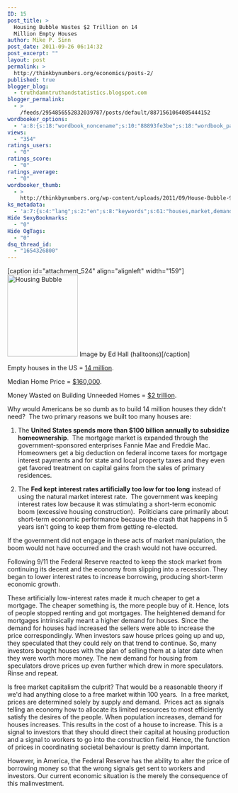 ```yaml
---
ID: 15
post_title: >
  Housing Bubble Wastes $2 Trillion on 14
  Million Empty Houses
author: Mike P. Sinn
post_date: 2011-09-26 06:14:32
post_excerpt: ""
layout: post
permalink: >
  http://thinkbynumbers.org/economics/posts-2/
published: true
blogger_blog:
  - truthdamntruthandstatistics.blogspot.com
blogger_permalink:
  - >
    /feeds/2954856552832039787/posts/default/8871561064085444152
wordbooker_options:
  - 'a:8:{s:18:"wordbook_noncename";s:10:"88893fe3be";s:18:"wordbook_page_post";s:4:"-100";s:18:"wordbook_orandpage";s:1:"2";s:23:"wordbook_default_author";s:1:"2";s:23:"wordbook_extract_length";s:2:"10";s:19:"wordbook_actionlink";s:3:"100";s:18:"wordbook_attribute";s:0:"";s:29:"wordbooker_status_update_text";s:0:"";}'
views:
  - "354"
ratings_users:
  - "0"
ratings_score:
  - "0"
ratings_average:
  - "0"
wordbooker_thumb:
  - >
    http://thinkbynumbers.org/wp-content/uploads/2011/09/House-Bubble-90x90.jpg
ks_metadata:
  - 'a:7:{s:4:"lang";s:2:"en";s:8:"keywords";s:61:"houses,market,demand,prices,economic,investors,rates,increase";s:19:"keywords_autoupdate";s:1:"1";s:11:"description";s:158:"houses in the US = 14 million. Median Home Price = $160,000. Money Wasted on Building Unneeded Homes = $2 trillion. Why would Americans be so dumb as to build";s:22:"description_autoupdate";s:1:"1";s:5:"title";s:0:"";s:6:"robots";s:12:"index,follow";}'
Hide SexyBookmarks:
  - "0"
Hide OgTags:
  - "0"
dsq_thread_id:
  - "1654326800"
---
```

[caption id="attachment_524" align="alignleft" width="159"]<img class="size-full wp-image-524   " title="Housing Bubble" src="http://thinkbynumbers.org/wp-content/uploads/2011/09/House-Bubble.jpg" alt="Housing Bubble" width="159" height="185" /> Image by Ed Hall (halltoons)[/caption]

Empty houses in the US = <a href="http://usatoday30.usatoday.com/money/economy/housing/2009-02-12-vacancy12_N.htm">14 million</a>.

Median Home Price = <a href="http://abcnews.go.com/Business/ConsumerNews/save-big-buy-foreclosed-house/story?id=13052724">$160,000</a>.

Money Wasted on Building Unneeded Homes = <a href="http://www.rd.com/money/the-government-is-wasting-your-tax-dollars/">$2 trillion</a>.

Why would Americans be so dumb as to build 14 million houses they didn't need?  The two primary reasons we built too many houses are:

1. The <strong>United States spends more than $100 billion annually to subsidize homeownership</strong>.  The mortgage market is expanded through the government-sponsored enterprises Fannie Mae and Freddie Mac. Homeowners get a big deduction on federal income taxes for mortgage interest payments and for state and local property taxes and they even get favored treatment on capital gains from the sales of primary residences.

2. The <strong>Fed kept interest rates artificially too low for too long</strong> instead of using the natural market interest rate.  The government was keeping interest rates low because it was stimulating a short-term economic boom (excessive housing construction).  Politicians care primarily about short-term economic performance because the crash that happens in 5 years isn't going to keep them from getting re-elected.

If the government did not engage in these acts of market manipulation, the boom would not have occurred and the crash would not have occurred.

Following 9/11 the Federal Reserve reacted to keep the stock market from continuing its decent and the economy from slipping into a recession. They began to lower interest rates to increase borrowing, producing short-term economic growth.

These artificially low-interest rates made it much cheaper to get a mortgage. The cheaper something is, the more people buy of it. Hence, lots of people stopped renting and got mortgages. The heightened demand for mortgages intrinsically meant a higher demand for houses. Since the demand for houses had increased the sellers were able to increase the price correspondingly. When investors saw house prices going up and up, they speculated that they could rely on that trend to continue. So, many investors bought houses with the plan of selling them at a later date when they were worth more money. The new demand for housing from speculators drove prices up even further which drew in more speculators. Rinse and repeat.

Is free market capitalism the culprit? That would be a reasonable theory if we'd had anything close to a free market within 100 years.  In a free market, prices are determined solely by supply and demand.  Prices act as signals telling an economy how to allocate its limited resources to most efficiently satisfy the desires of the people. When population increases, demand for houses increases. This results in the cost of a house to increase. This is a signal to investors that they should direct their capital at housing production and a signal to workers to go into the construction field. Hence, the function of prices in coordinating societal behaviour is pretty damn important.

However, in America, the Federal Reserve has the ability to alter the price of borrowing money so that the wrong signals get sent to workers and investors. Our current economic situation is the merely the consequence of this malinvestment.

&nbsp;